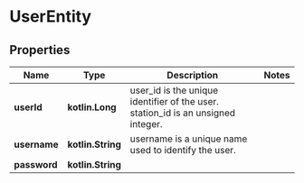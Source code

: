 
# UserEntity

## Properties
Name | Type | Description | Notes
------------ | ------------- | ------------- | -------------
**userId** | **kotlin.Long** | user_id is the unique identifier of the user. station_id is an unsigned integer.  | 
**username** | **kotlin.String** | username is a unique name used to identify the user. | 
**password** | **kotlin.String** |  | 



